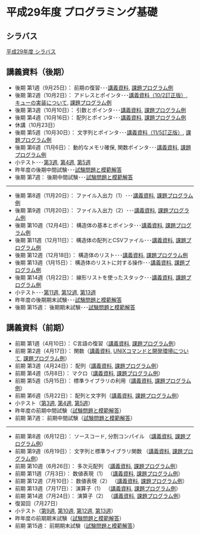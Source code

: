 # 平成29年度 プログラミング基礎

## シラバス

[平成29年度 シラバス](https://github.com/nit-ibaraki-fundamentals-of-programming/lecture/raw/master/src/kiso_syllabus.pdf)

## 講義資料（後期）
* 後期 第1週（9月25日）： 前期の復習･･･[講義資料](https://github.com/nit-ibaraki-fundamentals-of-programming/lecture/raw/master/src/kiso2-01.pdf), [課題プログラム例](https://github.com/nit-ibaraki-fundamentals-of-programming/lecture/raw/master/src/kiso2-01-ans.pdf)
* 後期 第2週（10月2日）： アドレスとポインタ･･･[講義資料（10/2訂正版）](https://github.com/nit-ibaraki-fundamentals-of-programming/lecture/raw/master/src/kiso2-02.pdf), [キューの実装について](https://github.com/nit-ibaraki-fundamentals-of-programming/lecture/raw/master/src/kiso2-02-queue.pdf), [課題プログラム例](https://github.com/nit-ibaraki-fundamentals-of-programming/lecture/raw/master/src/kiso2-02-ans.pdf)
* 後期 第3週（10月10日）： 引数とポインタ･･･[講義資料](https://github.com/nit-ibaraki-fundamentals-of-programming/lecture/raw/master/src/kiso2-03.pdf), [課題プログラム例](https://github.com/nit-ibaraki-fundamentals-of-programming/lecture/raw/master/src/kiso2-03-ans.pdf)
* 後期 第4週（10月16日）： 配列とポインタ･･･[講義資料](https://github.com/nit-ibaraki-fundamentals-of-programming/lecture/raw/master/src/kiso2-04.pdf), [課題プログラム例](https://github.com/nit-ibaraki-fundamentals-of-programming/lecture/raw/master/src/kiso2-04-ans.pdf)
* 休講（10月23日）
* 後期 第5週（10月30日）： 文字列とポインタ･･･[講義資料（11/5訂正版）](https://github.com/nit-ibaraki-fundamentals-of-programming/lecture/raw/master/src/kiso2-05.pdf), [課題プログラム例](https://github.com/nit-ibaraki-fundamentals-of-programming/lecture/raw/master/src/kiso2-05-ans.pdf)
* 後期 第6週（11月6日）： 動的なメモリ確保, 関数ポインタ･･･[講義資料](https://github.com/nit-ibaraki-fundamentals-of-programming/lecture/raw/master/src/kiso2-06.pdf), [課題プログラム例](https://github.com/nit-ibaraki-fundamentals-of-programming/lecture/raw/master/src/kiso2-06-ans.pdf)
* 小テスト･･･[第3週](https://github.com/nit-ibaraki-fundamentals-of-programming/lecture/raw/master/src/kiso2-03-test.pdf), [第4週](https://github.com/nit-ibaraki-fundamentals-of-programming/lecture/raw/master/src/kiso2-04-test.pdf), [第5週](https://github.com/nit-ibaraki-fundamentals-of-programming/lecture/raw/master/src/kiso2-05-test.pdf)
* 昨年度の後期中間試験･･･[試験問題と模範解答](https://github.com/nit-ibaraki-fundamentals-of-programming/lecture/raw/master/src/2016-kiso2-mid.pdf)
* 後期 第7週： 後期中間試験･･･[試験問題と模範解答](https://github.com/nit-ibaraki-fundamentals-of-programming/lecture/raw/master/src/2017-kiso2-mid.pdf)
---
* 後期 第8週（11月20日）： ファイル入出力（1）･･･[講義資料](https://github.com/nit-ibaraki-fundamentals-of-programming/lecture/raw/master/src/kiso2-08.pdf), [課題プログラム例](https://github.com/nit-ibaraki-fundamentals-of-programming/lecture/raw/master/src/kiso2-08-ans.pdf)
* 後期 第9週（11月20日）： ファイル入出力（2）･･･[講義資料](https://github.com/nit-ibaraki-fundamentals-of-programming/lecture/raw/master/src/kiso2-09.pdf), [課題プログラム例](https://github.com/nit-ibaraki-fundamentals-of-programming/lecture/raw/master/src/kiso2-09-ans.pdf)
* 後期 第10週（12月4日）： 構造体の基本とポインタ･･･[講義資料](https://github.com/nit-ibaraki-fundamentals-of-programming/lecture/raw/master/src/kiso2-10.pdf), [課題プログラム例](https://github.com/nit-ibaraki-fundamentals-of-programming/lecture/raw/master/src/kiso2-10-ans.pdf)
* 後期 第11週（12月11日）： 構造体の配列とCSVファイル･･･[講義資料](https://github.com/nit-ibaraki-fundamentals-of-programming/lecture/raw/master/src/kiso2-11.pdf), [課題プログラム例](https://github.com/nit-ibaraki-fundamentals-of-programming/lecture/raw/master/src/kiso2-11-ans.pdf)
* 後期 第12週（12月18日）： 構造体のリスト･･･[講義資料](https://github.com/nit-ibaraki-fundamentals-of-programming/lecture/raw/master/src/kiso2-12.pdf), [課題プログラム例](https://github.com/nit-ibaraki-fundamentals-of-programming/lecture/raw/master/src/kiso2-12-ans.pdf)
* 後期 第13週（1月15日）： 構造体のリストに対する操作･･･[講義資料](https://github.com/nit-ibaraki-fundamentals-of-programming/lecture/raw/master/src/kiso2-13.pdf), [課題プログラム例](https://github.com/nit-ibaraki-fundamentals-of-programming/lecture/raw/master/src/kiso2-13-ans.pdf)
* 後期 第14週（1月22日）： 線形リストを使ったスタック･･･[講義資料](https://github.com/nit-ibaraki-fundamentals-of-programming/lecture/raw/master/src/kiso2-14.pdf), [課題プログラム例](https://github.com/nit-ibaraki-fundamentals-of-programming/lecture/raw/master/src/kiso2-14-ans.pdf)
* 小テスト･･･[第11週](https://github.com/nit-ibaraki-fundamentals-of-programming/lecture/raw/master/src/kiso2-11-test.pdf), [第12週](https://github.com/nit-ibaraki-fundamentals-of-programming/lecture/raw/master/src/kiso2-12-test.pdf), [第13週](https://github.com/nit-ibaraki-fundamentals-of-programming/lecture/raw/master/src/kiso2-13-test.pdf)
* 昨年度の後期期末試験･･･[試験問題と模範解答](https://github.com/nit-ibaraki-fundamentals-of-programming/lecture/raw/master/src/2016-kiso2-term.pdf)
* 後期 第15週： 後期期末試験･･･[試験問題と模範解答](https://github.com/nit-ibaraki-fundamentals-of-programming/lecture/raw/master/src/2017-kiso2-term.pdf)

## 講義資料（前期）

* 前期 第1週（4月10日）： C言語の復習（[講義資料](https://github.com/nit-ibaraki-fundamentals-of-programming/lecture/raw/master/src/kiso1-01.pdf), [課題プログラム例](https://github.com/nit-ibaraki-fundamentals-of-programming/lecture/raw/master/src/kiso1-01-ans.pdf)）
* 前期 第2週（4月17日）： 関数（[講義資料](https://github.com/nit-ibaraki-fundamentals-of-programming/lecture/raw/master/src/kiso1-02.pdf), [UNIXコマンドと開発環境について](https://github.com/nit-ibaraki-fundamentals-of-programming/lecture/raw/master/src/kiso-unix.pdf), [課題プログラム例](https://github.com/nit-ibaraki-fundamentals-of-programming/lecture/raw/master/src/kiso1-02-ans.pdf)）
* 前期 第3週（4月24日）： 配列（[講義資料](https://github.com/nit-ibaraki-fundamentals-of-programming/lecture/raw/master/src/kiso1-03.pdf), [課題プログラム例](https://github.com/nit-ibaraki-fundamentals-of-programming/lecture/raw/master/src/kiso1-03-ans.pdf)）
* 前期 第4週（5月8日）： マクロ（[講義資料](https://github.com/nit-ibaraki-fundamentals-of-programming/lecture/raw/master/src/kiso1-04.pdf),  [課題プログラム例](https://github.com/nit-ibaraki-fundamentals-of-programming/lecture/raw/master/src/kiso1-04-ans.pdf)）
* 前期 第5週（5月15日）： 標準ライブラリの利用（[講義資料](https://github.com/nit-ibaraki-fundamentals-of-programming/lecture/raw/master/src/kiso1-05.pdf), [課題プログラム例](https://github.com/nit-ibaraki-fundamentals-of-programming/lecture/raw/master/src/kiso1-05-ans.pdf)）
* 前期 第6週（5月22日）： 配列と文字列（[講義資料](https://github.com/nit-ibaraki-fundamentals-of-programming/lecture/raw/master/src/kiso1-06.pdf), [課題プログラム例](https://github.com/nit-ibaraki-fundamentals-of-programming/lecture/raw/master/src/kiso1-06-ans.pdf)）
* 小テスト（[第3週](https://github.com/nit-ibaraki-fundamentals-of-programming/lecture/raw/master/src/kiso1-03-test.pdf), [第4週](https://github.com/nit-ibaraki-fundamentals-of-programming/lecture/raw/master/src/kiso1-04-test.pdf), [第5週](https://github.com/nit-ibaraki-fundamentals-of-programming/lecture/raw/master/src/kiso1-05-test.pdf)）
* 昨年度の前期中間試験（[試験問題と模範解答](https://github.com/nit-ibaraki-fundamentals-of-programming/lecture/raw/master/src/2016-kiso1-mid.pdf)）
* 前期 第7週： 前期中間試験（[試験問題と模範解答](https://github.com/nit-ibaraki-fundamentals-of-programming/lecture/raw/master/src/2017-kiso1-mid.pdf)）
---
* 前期 第8週（6月12日）： ソースコード, 分割コンパイル （[講義資料](https://github.com/nit-ibaraki-fundamentals-of-programming/lecture/raw/master/src/kiso1-08.pdf), [課題プログラム例](https://github.com/nit-ibaraki-fundamentals-of-programming/lecture/raw/master/src/kiso1-08-ans.pdf)）
* 前期 第9週（6月19日）： 文字列と標準ライブラリ関数 （[講義資料](https://github.com/nit-ibaraki-fundamentals-of-programming/lecture/raw/master/src/kiso1-09.pdf), [課題プログラム例](https://github.com/nit-ibaraki-fundamentals-of-programming/lecture/raw/master/src/kiso1-09-ans.pdf)）
* 前期 第10週（6月26日）： 多次元配列 （[講義資料](https://github.com/nit-ibaraki-fundamentals-of-programming/lecture/raw/master/src/kiso1-10.pdf), [課題プログラム例](https://github.com/nit-ibaraki-fundamentals-of-programming/lecture/raw/master/src/kiso1-10-ans.pdf)）
* 前期 第11週（7月3日）： 数値表現（1） （[講義資料](https://github.com/nit-ibaraki-fundamentals-of-programming/lecture/raw/master/src/kiso1-11.pdf), [課題プログラム例](https://github.com/nit-ibaraki-fundamentals-of-programming/lecture/raw/master/src/kiso1-11-ans.pdf)）
* 前期 第12週（7月10日）： 数値表現（2） （[講義資料](https://github.com/nit-ibaraki-fundamentals-of-programming/lecture/raw/master/src/kiso1-12.pdf), [課題プログラム例](https://github.com/nit-ibaraki-fundamentals-of-programming/lecture/raw/master/src/kiso1-12-ans.pdf)）
* 前期 第13週（7月17日）： 演算子（1） （[講義資料](https://github.com/nit-ibaraki-fundamentals-of-programming/lecture/raw/master/src/kiso1-13.pdf), [課題プログラム例](https://github.com/nit-ibaraki-fundamentals-of-programming/lecture/raw/master/src/kiso1-13-ans.pdf)）
* 前期 第14週（7月24日）： 演算子（2） （[講義資料](https://github.com/nit-ibaraki-fundamentals-of-programming/lecture/raw/master/src/kiso1-14.pdf), [課題プログラム例](https://github.com/nit-ibaraki-fundamentals-of-programming/lecture/raw/master/src/kiso1-14-ans.pdf)）
* 復習回（7月27日）
* 小テスト（[第9週](https://github.com/nit-ibaraki-fundamentals-of-programming/lecture/raw/master/src/kiso1-09-test.pdf), [第10週](https://github.com/nit-ibaraki-fundamentals-of-programming/lecture/raw/master/src/kiso1-10-test.pdf), [第12週](https://github.com/nit-ibaraki-fundamentals-of-programming/lecture/raw/master/src/kiso1-12-test.pdf), [第13週](https://github.com/nit-ibaraki-fundamentals-of-programming/lecture/raw/master/src/kiso1-13-test.pdf)）
* 昨年度の前期期末試験（[試験問題と模範解答](https://github.com/nit-ibaraki-fundamentals-of-programming/lecture/raw/master/src/2016-kiso1-term.pdf)）
* 前期 第15週： 前期期末試験（[試験問題と模範解答](https://github.com/nit-ibaraki-fundamentals-of-programming/lecture/raw/master/src/2017-kiso1-term.pdf)）
